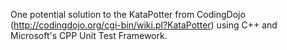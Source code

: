 One potential solution to the KataPotter from CodingDojo (http://codingdojo.org/cgi-bin/wiki.pl?KataPotter) using C++ and Microsoft's CPP Unit Test Framework.
